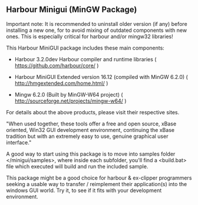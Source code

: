 Harbour Minigui (MinGW Package)
-------------------------------

Important note: It is recommended to uninstall older version (if any) 
before installing a new one, for to avoid mixing of outdated components 
with new ones. This is especially critical for harbour and/or mingw32 libraries!

This Harbour MiniGUI package includes these main components:
	
   - Harbour 3.2.0dev
	  Harbour compiler and runtime libraries
	  ( https://github.com/harbour/core/ )
	
   - Harbour MiniGUI Extended version 16.12 (compiled with MinGW 6.2.0)
	  ( http://hmgextended.com/home.html/ )
	
   - Mingw 6.2.0 (Built by MinGW-W64 project)
	  ( http://sourceforge.net/projects/mingw-w64/ )

For details about the above products, please visit their respective sites.
	
"When used together, these tools offer a free and open source, xBase oriented, 
Win32 GUI development environment, continuing the xBase tradition but with
an extremely easy to use, genuine graphical user interface."

A good way to start using this package is to move into samples folder </minigui/samples>,
where inside each subfolder, you'll find a <build.bat> file which executed will build 
and run the included sample. 

This package might be a good choice for harbour & ex-clipper programmers seeking 
a usable way to transfer / reimplement their application(s) into the windows GUI world.
Try it, to see if it fits with your development environment.


